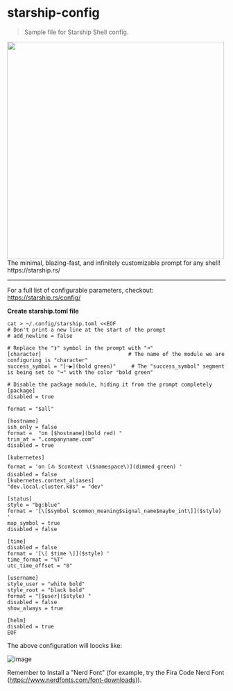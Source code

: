 # starship-config

> Sample file for Starship Shell config.

<img src="https://starship.rs/logo.svg" width="500">
The minimal, blazing-fast, and infinitely customizable prompt for any shell!
https://starship.rs/

---
For a full list of configurable parameters, checkout: https://starship.rs/config/

**Create starship.toml file**

```
cat > ~/.config/starship.toml <<EOF
# Don't print a new line at the start of the prompt
# add_newline = false

# Replace the "❯" symbol in the prompt with "➜"
[character]                            # The name of the module we are configuring is "character"
success_symbol = "[─▶](bold green)"     # The "success_symbol" segment is being set to "➜" with the color "bold green"

# Disable the package module, hiding it from the prompt completely
[package]
disabled = true

format = "$all"

[hostname]
ssh_only = false
format =  "on [$hostname](bold red) "
trim_at = ".companyname.com"
disabled = true

[kubernetes]
format = 'on [⛵ $context \($namespace\)](dimmed green) '
disabled = false
[kubernetes.context_aliases]
"dev.local.cluster.k8s" = "dev"

[status]
style = "bg:blue"
format = '[\[$symbol $common_meaning$signal_name$maybe_int\]]($style) '
map_symbol = true
disabled = false

[time]
disabled = false
format = '[\[ $time \]]($style) '
time_format = "%T"
utc_time_offset = "0"

[username]
style_user = "white bold"
style_root = "black bold"
format = "[$user]($style) "
disabled = false
show_always = true

[helm]
disabled = true
EOF
```

The above configuration will loocks like:

![image](https://user-images.githubusercontent.com/60859142/115117571-300d7b00-9f97-11eb-8ef6-c530c03c9bce.png)

Remember to Install a "Nerd Font"
(for example, try the Fira Code Nerd Font (https://www.nerdfonts.com/font-downloads)).

